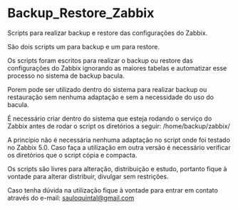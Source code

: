 # Backup_Restore_Zabbix
Scripts para realizar backup e restore das configurações do Zabbix.

São dois scripts um para backup e um para restore.

Os scripts foram escritos para realizar o backup ou restore das configurações do Zabbix ignorando as maiores tabelas e automatizar esse processo no sistema de backup bacula.

Porem pode ser utilizado dentro do sistema para realizar backup ou restauração sem nenhuma adaptação e sem a necessidade do uso do bacula.

É necessário criar dentro do sistema que esteja rodando o serviço do Zabbix antes de rodar o script os diretórios a seguir: /home/backup/zabbix/

A princípio não é necessária nenhuma adaptação no script onde foi testado no Zabbix 5.0. Caso faça a utilização em outra versão é necessário verificar os diretórios que o 
script cópia e compacta.

Os scripts são livres para alteração, distribuição e estudo, portanto fique à vontade para alterar distribuir, divulgar sem restrições.

Caso tenha dúvida na utilização fique à vontade para entrar em contato através do e-mail: sauloquintal@gmail.com
